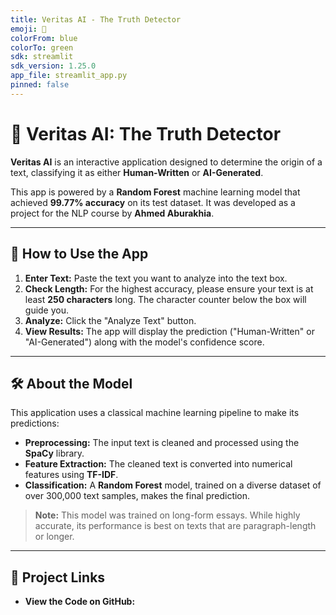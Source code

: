 ```yaml
---
title: Veritas AI - The Truth Detector
emoji: 🔎
colorFrom: blue
colorTo: green
sdk: streamlit
sdk_version: 1.25.0
app_file: streamlit_app.py
pinned: false
---
```


# 🔎 Veritas AI: The Truth Detector

**Veritas AI** is an interactive application designed to determine the origin of a text, classifying it as either **Human-Written** or **AI-Generated**.

This app is powered by a **Random Forest** machine learning model that achieved **99.77% accuracy** on its test dataset. It was developed as a project for the NLP course by **Ahmed Aburakhia**.

---

## 🚀 How to Use the App

1.  **Enter Text:** Paste the text you want to analyze into the text box.
2.  **Check Length:** For the highest accuracy, please ensure your text is at least **250 characters** long. The character counter below the box will guide you.
3.  **Analyze:** Click the "Analyze Text" button.
4.  **View Results:** The app will display the prediction ("Human-Written" or "AI-Generated") along with the model's confidence score.

---

## 🛠️ About the Model

This application uses a classical machine learning pipeline to make its predictions:

-   **Preprocessing:** The input text is cleaned and processed using the **SpaCy** library.
-   **Feature Extraction:** The cleaned text is converted into numerical features using **TF-IDF**.
-   **Classification:** A **Random Forest** model, trained on a diverse dataset of over 300,000 text samples, makes the final prediction.

> **Note:** This model was trained on long-form essays. While highly accurate, its performance is best on texts that are paragraph-length or longer.

---

## 🔗 Project Links

-   **View the Code on GitHub:**